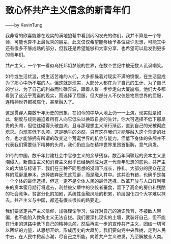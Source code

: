 # 致心怀共产主义信念的新青年们

——by KevinTung

我非常的欣喜能够在现实的满地狼藉中看到闪闪发光的你们，我并不算是一个导师，可能也算不上最优秀的朋辈，此文仅仅希望能够给予各位些许思想，可能其中还有很多不够成熟的部分，但我还是希望能够和大家分享，也希望可以启发到更多的青年们。

共产主义，一个乍一看似乌托邦幻梦般的世界，在数个世纪中被无数人讥讽嘲笑。

如今或生活优渥，或生活苦难的人们，大多都操着对现实不满的愤恨，在生活里成为了那心中所不堪的人。但这就是现实，大部分人都在为了自己的生计、为了自己的学业、为了自己的利益而忙碌奔波，跟着人群一步步走向大厦崩塌。他们大多都看到了这近乎荒诞的现实，而选择了屈服，但大部分人不仅仅是物质世界的屈服，连精神世界都被腐化，甚至融入了。

这是贯穿人类数千年历史的景象，在如今的中华大地上仍一一上演。现实就是如此，制度与规则逼迫着所有人向它低头以换取自身的生计。你大可选择不低下那昂贵的头颅，但往往碰得头破血流，且与那理想主义渐行渐远，直到自己的光被彻底熄灭。向现实低下头颅，这是确乎的必然，只有这样我们才能够融入这个荒诞的社会，也才能够拥有所谓的改变这个荒诞世界的机会与能力。但低下身体的头颅并不代表我们需要低下精神的头颅，我们仍应当在精神世界里昂首挺胸，意气风发。

如今的中国，数千年封建社会中官僚主义的余孽残存，数百年间骤起的资本主义思潮侵入，新自由主义和消费主义似乎已经确然成为这一代青年思想的底色，共产主义的大旗与标语下，我们在三种不同思想的浸润下成长，挣扎。大部分的民众在这样的荒诞里麻木，选择放弃反思这荒诞，而是融入其中。这并没有错，也确乎是每一个个体的最佳选择，但这一定不是全体人民的最佳选择。改革开放与人口红利带来的资本蜜月期行将远去，利益被父辈中的佼佼者蚕食，留下了高企的房价和残酷的社会竞争。贫富分化的加剧，系统性金融风险的积累，阶层固化四个大字难以抹去。共产主义与中国，都还有很长很长的路要走。

我们要坚定共产主义信仰，加强理论学习，做好对自己的通识教育，不被敌人带偏，也不能陷入教条主义无法自拔。我们要深扎现实的土壤，武装好自己，但不能在行走的道路中低下自己的精神头颅，然后再进一步的宣传共产主义，团结一切可以团结的力量，从思想开始，形成历史的大趋势。我们要向党中央靠拢，走到人民中去，在人民中掀起赤潮，尽自己之所能，向着共产主义进发，乃至解放全人类。
